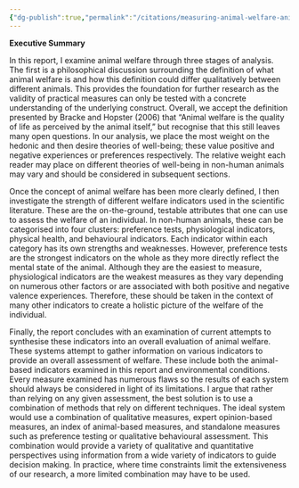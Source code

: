 ```yaml
---
{"dg-publish":true,"permalink":"/citations/measuring-animal-welfare-animal-ask/","created":"2025-10-01T10:32:42.335+01:00","updated":"2025-10-01T10:53:33.143+01:00"}
---
```


**Executive Summary**


In this report, I examine animal welfare through three stages of analysis. The first is a philosophical discussion surrounding the definition of what animal welfare is and how this definition could differ qualitatively between different animals. This provides the foundation for further research as the validity of practical measures can only be tested with a concrete understanding of the underlying construct. Overall, we accept the definition presented by Bracke and Hopster (2006) that “Animal welfare is the quality of life as perceived by the animal itself,” but recognise that this still leaves many open questions. In our analysis, we place the most weight on the hedonic and then desire theories of well-being; these value positive and negative experiences or preferences respectively. The relative weight each reader may place on different theories of well-being in non-human animals may vary and should be considered in subsequent sections.

  

Once the concept of animal welfare has been more clearly defined, I then investigate the strength of different welfare indicators used in the scientific literature. These are the on-the-ground, testable attributes that one can use to assess the welfare of an individual. In non-human animals, these can be categorised into four clusters: preference tests, physiological indicators, physical health, and behavioural indicators. Each indicator within each category has its own strengths and weaknesses. However, preference tests are the strongest indicators on the whole as they more directly reflect the mental state of the animal. Although they are the easiest to measure, physiological indicators are the weakest measures as they vary depending on numerous other factors or are associated with both positive and negative valence experiences. Therefore, these should be taken in the context of many other indicators to create a holistic picture of the welfare of the individual.

  

Finally, the report concludes with an examination of current attempts to synthesise these indicators into an overall evaluation of animal welfare. These systems attempt to gather information on various indicators to provide an overall assessment of welfare. These include both the animal-based indicators examined in this report and environmental conditions. Every measure examined has numerous flaws so the results of each system should always be considered in light of its limitations. I argue that rather than relying on any given assessment, the best solution is to use a combination of methods that rely on different techniques. The ideal system would use a combination of qualitative measures, expert opinion-based measures, an index of animal-based measures, and standalone measures such as preference testing or qualitative behavioural assessment. This combination would provide a variety of qualitative and quantitative perspectives using information from a wide variety of indicators to guide decision making. In practice, where time constraints limit the extensiveness of our research, a more limited combination may have to be used.
